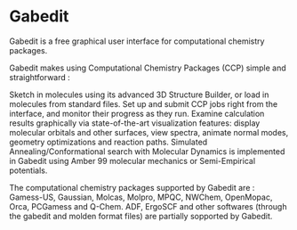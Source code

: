 # Gabedit

Gabedit is a free graphical user interface for computational chemistry packages.

Gabedit makes using Computational Chemistry Packages (CCP)  simple and straightforward :

  Sketch in molecules using its advanced 3D Structure Builder, or load in molecules from standard files.
  Set up and submit CCP jobs right from the interface, and monitor their progress as they run.
  Examine calculation results graphically via state-of-the-art visualization features: display molecular orbitals and other surfaces, view spectra, animate normal modes, geometry optimizations and reaction paths.
  Simulated Annealing/Conformational search with Molecular Dynamics is implemented in Gabedit using Amber 99 molecular mechanics or Semi-Empirical potentials.

The computational chemistry packages supported by Gabedit are : Gamess-US, Gaussian, Molcas, Molpro, MPQC, NWChem, OpenMopac, Orca, PCGamess and Q-Chem.
ADF, ErgoSCF and other softwares (through the gabedit and molden format files) are partially sopported by Gabedit.

